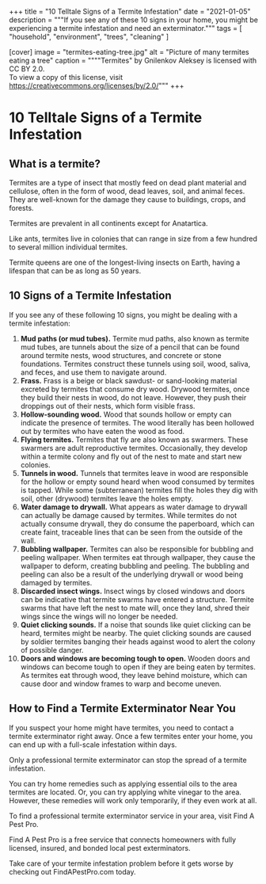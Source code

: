 +++
title = "10 Telltale Signs of a Termite Infestation"
date = "2021-01-05"
description = """If you see any of these 10 signs in your home, you might be \
  experiencing a termite infestation and need an exterminator."""
tags = [
  "household",
  "environment",
  "trees",
  "cleaning"
]

[cover]
image = "termites-eating-tree.jpg"
alt = "Picture of many termites eating a tree"
caption = """\"Termites\" by Gnilenkov Aleksey is licensed with CC BY 2.0. \
  To view a copy of this license, visit \
  https://creativecommons.org/licenses/by/2.0/"""
+++

# 10 Telltale Signs of a Termite Infestation

## What is a termite?

Termites are a type of insect that mostly feed on dead plant material and
cellulose, often in the form of wood, dead leaves, soil, and animal feces.
They are well-known for the damage they cause to buildings, crops, and
forests.

Termites are prevalent in all continents except for Anatartica.

Like ants, termites live in colonies that can range in size from a few hundred
to several million individual termites.

Termite queens are one of the longest-living insects on Earth, having a
lifespan that can be as long as 50 years.

## 10 Signs of a Termite Infestation

If you see any of these following 10 signs, you might be dealing with a
termite infestation:

1. **Mud paths (or mud tubes).** Termite mud paths, also known as termite mud
   tubes, are tunnels about the size of a pencil that can be found around
   termite nests, wood structures, and concrete or stone foundations. Termites
   construct these tunnels using soil, wood, saliva, and feces, and use them
   to navigate around.
1. **Frass.** Frass is a beige or black sawdust- or sand-looking material
   excreted by termites that consume dry wood. Drywood termites, once they
   build their nests in wood, do not leave. However, they push their droppings
   out of their nests, which form visible frass.
1. **Hollow-sounding wood.** Wood that sounds hollow or empty can indicate the
   presence of termites. The wood literally has been hollowed out by termites
   who have eaten the wood as food.
1. **Flying termites.** Termites that fly are also known as swarmers. These
   swarmers are adult reproductive termites. Occasionally, they develop within
   a termite colony and fly out of the nest to mate and start new colonies.
1. **Tunnels in wood.** Tunnels that termites leave in wood are responsible
   for the hollow or empty sound heard when wood consumed by termites is
   tapped. While some (subterranean) termites fill the holes they dig with
   soil, other (drywood) termites leave the holes empty.
1. **Water damage to drywall.** What appears as water damage to drywall can
   actually be damage caused by termites. While termites do not actually
   consume drywall, they do consume the paperboard, which can create faint,
   traceable lines that can be seen from the outside of the wall.
1. **Bubbling wallpaper.** Termites can also be responsible for bubbling and
   peeling wallpaper. When termites eat through wallpaper, they cause the
   wallpaper to deform, creating bubbling and peeling. The bubbling and
   peeling can also be a result of the underlying drywall or wood being
   damaged by termites.
1. **Discarded insect wings.** Insect wings by closed windows and doors can be
   indicative that termite swarms have entered a structure. Termite swarms
   that have left the nest to mate will, once they land, shred their wings
   since the wings will no longer be needed.
1. **Quiet clicking sounds.** If a noise that sounds like quiet clicking can
   be heard, termites might be nearby. The quiet clicking sounds are caused by
   soldier termites banging their heads against wood to alert the colony of
   possible danger.
1. **Doors and windows are becoming tough to open.** Wooden doors and windows
   can become tough to open if they are being eaten by termites. As termites
   eat through wood, they leave behind moisture, which can cause door and
   window frames to warp and become uneven.

## How to Find a Termite Exterminator Near You

If you suspect your home might have termites, you need to contact a termite
exterminator right away. Once a few termites enter your home, you can end up
with a full-scale infestation within days.

Only a professional termite exterminator can stop the spread of a termite
infestation.

You can try home remedies such as applying essential oils to the area termites
are located. Or, you can try applying white vinegar to the area. However,
these remedies will work only temporarily, if they even work at all.

To find a professional termite exterminator service in your area, visit Find A
Pest Pro.

Find A Pest Pro is a free service that connects homeowners with fully
licensed, insured, and bonded local pest exterminators.

Take care of your termite infestation problem before it gets worse by checking
out FindAPestPro.com today.
